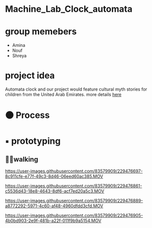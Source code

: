 # Machine_Lab_Clock_automata
# group memebers
* Amina
* Nouf
* Shreya

# project idea
Automata clock and our project would feature cultural myth stories for children from the United Arab Emirates. 
more details [here](https://github.com/Nouf-Alabbasi/machineLab/tree/main/March_5)


# ⚫️ Process

# ▪️ prototyping

## 🚶‍♂️walking

https://user-images.githubusercontent.com/83579909/229476697-8c911cfe-e77f-49c3-8d46-06eed60ac385.MOV

https://user-images.githubusercontent.com/83579909/229476861-c5536d43-18e8-4643-8df6-acf7ed20a5c3.MOV

https://user-images.githubusercontent.com/83579909/229476889-a8772292-5971-4c60-af48-4960dfdd3cfd.MOV

https://user-images.githubusercontent.com/83579909/229476905-4b0bd903-2e9f-481b-a22f-011f9b9a5154.MOV

